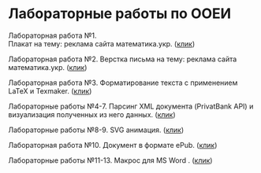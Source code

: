 # <a href="https://sladkoy.github.io/" style="text-decoration: none;" target="_blank">Лабораторные работы по ООЕИ</a>

Лабораторная работа №1.</br> Плакат на тему: реклама сайта <a href="https://математика.укр" style="text-decoration: none;" target="_blank">математика.укр</a>. (<a href="https://sladkoy.github.io/ooei/laba1/plakat.png" target="_blank">клик</a>)

Лабораторная работа №2. Верстка письма на тему: реклама сайта <a href="https://математика.укр" style="text-decoration: none;" target="_blank">математика.укр</a>. (<a href="https://sladkoy.github.io/ooei/laba2/index.html" target="_blank">клик</a>)

Лабораторная работа №3. Форматирование текста с применением LaTeX и Texmaker. (<a href="https://sladkoy.github.io/ooei/laba3/latex.html" target="_blank">клик</a>)

Лабораторные работы №4-7. Парсинг XML документа (PrivatBank API) и визуализация полученных из него данных. (<a href="https://sladkoy.github.io/ooei/laba4-7/index.html" target="_blank">клик</a>)

Лабораторные работы №8-9. SVG анимация. (<a href="https://sladkoy.github.io/ooei/laba8-9/animation.svg" target="_blank">клик</a>)

Лабораторная работа №10. Документ в формате ePub. (<a href="https://sladkoy.github.io/ooei/laba10/index.epub" target="_blank">клик</a>)

Лабораторные работы №11-13. Макрос для MS Word . (<a href="https://sladkoy.github.io/ooei/laba11-13/eskd&wave.bas" target="_blank">клик</a>)

